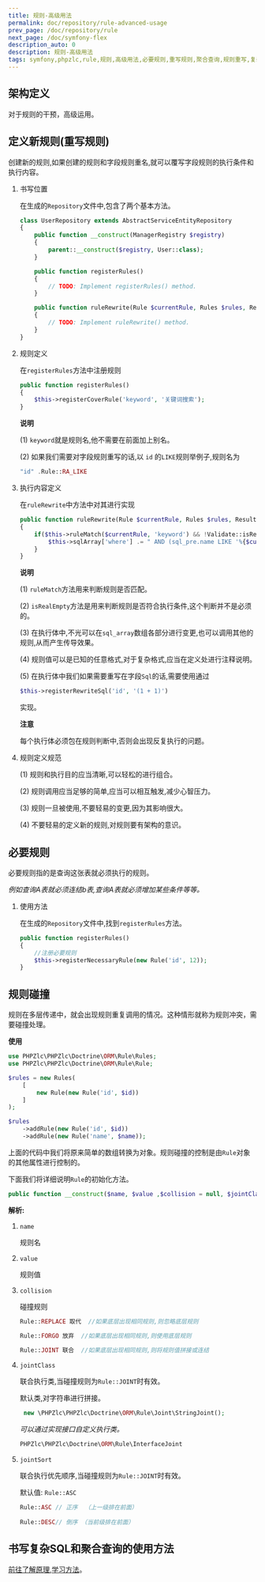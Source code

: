 ```yaml
---
title: 规则-高级用法
permalink: doc/repository/rule-advanced-usage
prev_page: /doc/repository/rule
next_page: /doc/symfony-flex
description_auto: 0
description: 规则-高级用法
tags: symfony,phpzlc,rule,规则,高级用法,必要规则,重写规则,聚合查询,规则重写,复杂查询,定义规则
---
```


## 架构定义

对于规则的干预，高级运用。

## 定义新规则(重写规则)

创建新的规则,如果创建的规则和字段规则重名,就可以覆写字段规则的执行条件和执行内容。

1. 书写位置

   在生成的`Repository`文件中,包含了两个基本方法。
   
   ```php
   class UserRepository extends AbstractServiceEntityRepository
   {
       public function __construct(ManagerRegistry $registry)
       {
           parent::__construct($registry, User::class);
       }
   
       public function registerRules()
       {
           // TODO: Implement registerRules() method.
       }
   
       public function ruleRewrite(Rule $currentRule, Rules $rules, ResultSetMappingBuilder $resultSetMappingBuilder)
       {
           // TODO: Implement ruleRewrite() method.
       }
   }
   ```

2. 规则定义

   在`registerRules`方法中注册规则
   
   ```php
   public function registerRules()
   {
       $this->registerCoverRule('keyword', '关键词搜索');
   }
   ```
   
   **说明**

   (1) `keyword`就是规则名,他不需要在前面加上别名。
   
   (2) 如果我们需要对字段规则重写的话,以 `id` 的`LIKE`规则举例子,规则名为 
   
   ```php
   "id" .Rule::RA_LIKE
   ``` 
   
3. 执行内容定义

   在`ruleRewrite`中方法中对其进行实现

    ```php
    public function ruleRewrite(Rule $currentRule, Rules $rules, ResultSetMappingBuilder $resultSetMappingBuilder)
    {
        if($this->ruleMatch($currentRule, 'keyword') && !Validate::isRealEmpty($currentRule->getValue())){
            $this->sqlArray['where'] .= " AND (sql_pre.name LIKE '%{$currentRule->getValue()}%' OR sql_pre.phone LIKE '%{$currentRule->getValue()}%') ";
        }
    }
    ```
   
   **说明**
   
   (1) `ruleMatch`方法用来判断规则是否匹配。
    
   (2) `isRealEmpty`方法是用来判断规则是否符合执行条件,这个判断并不是必须的。
    
   (3) 在执行体中,不光可以在`sql_array`数组各部分进行变更,也可以调用其他的规则,从而产生传导效果。
    
   (4) 规则值可以是已知的任意格式,对于复杂格式,应当在定义处进行注释说明。
    
   (5) 在执行体中我们如果需要重写在字段`Sql`的话,需要使用通过
    
   ```php
   $this->registerRewriteSql('id', '(1 + 1)')
   ```
      
   实现。
   
   **注意**
   
   每个执行体必须包在规则判断中,否则会出现反复执行的问题。

4. 规则定义规范
  
   (1) 规则和执行目的应当清晰,可以轻松的进行组合。
  
   (2) 规则调用应当足够的简单,应当可以相互触发,减少心智压力。
  
   (3) 规则一旦被使用,不要轻易的变更,因为其影响很大。
  
   (4) 不要轻易的定义新的规则,对规则要有架构的意识。

## 必要规则

必要规则指的是查询这张表就必须执行的规则。

_例如查询A表就必须连结b表,查询A表就必须增加某些条件等等。_

1. 使用方法

   在生成的`Repository`文件中,找到`registerRules`方法。
    
   ```php
   public function registerRules()
   {
       //注册必要规则
       $this->registerNecessaryRule(new Rule('id', 12));
   }
   ```

## 规则碰撞

规则在多层传递中，就会出现规则重复调用的情况。这种情形就称为规则冲突，需要碰撞处理。

**使用**

```php
use PHPZlc\PHPZlc\Doctrine\ORM\Rule\Rules;
use PHPZlc\PHPZlc\Doctrine\ORM\Rule\Rule;

$rules = new Rules(
    [
        new Rule(new Rule('id', $id))
    ]
);

$rules
    ->addRule(new Rule('id', $id))
    ->addRule(new Rule('name', $name));
```

上面的代码中我们将原来简单的数组转换为对象。规则碰撞的控制是由`Rule`对象的其他属性进行控制的。

下面我们将详细说明`Rule`的初始化方法。

```php
public function __construct($name, $value ,$collision = null, $jointClass = null, $jointSort = null)
```

**解析:**

1. `name`

    规则名

2. `value`

    规则值

3. `collision` 

    碰撞规则

    ```php
    Rule::REPLACE 取代  //如果底层出现相同规则,则忽略底层规则
    
    Rule::FORGO 放弃  //如果底层出现相同规则,则使用底层规则
    
    Rule::JOINT 联合  //如果底层出现相同规则,则将规则值拼接或连结
    ```
   
4. `jointClass`

   联合执行类,当碰撞规则为`Rule::JOINT`时有效。
   
   默认类,对字符串进行拼接。
   
   ```php
    new \PHPZlc\PHPZlc\Doctrine\ORM\Rule\Joint\StringJoint(); 
   ```
   
   _可以通过实现接口自定义执行类。_
     
   ```php
   PHPZlc\PHPZlc\Doctrine\ORM\Rule\InterfaceJoint
   ```
   
5. `jointSort`

   联合执行优先顺序,当碰撞规则为`Rule::JOINT`时有效。
   
   默认值: `Rule::ASC`

   ```php
   Rule::ASC // 正序  （上一级排在前面）
    
   Rule::DESC// 倒序 （当前级排在前面）
   ```
   
## 书写复杂SQL和聚合查询的使用方法

   [前往了解原理,学习方法](/doc/repository#具体如何干预sql)。
